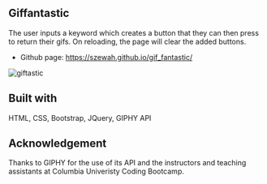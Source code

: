 ## Giffantastic
The user inputs a keyword which creates a button that they can then press to return their gifs. On reloading, the page will clear the added buttons.

- Github page: https://szewah.github.io/gif_fantastic/

![giftastic](https://user-images.githubusercontent.com/32065713/65732952-37f68900-e09a-11e9-9ad8-47bead7502d7.gif)


## Built with
HTML, CSS, Bootstrap, JQuery, GIPHY API

## Acknowledgement
Thanks to GIPHY for the use of its API and the instructors and teaching assistants at Columbia Univeristy Coding Bootcamp.
